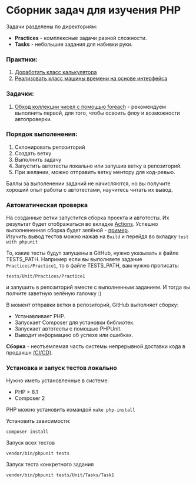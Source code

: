 # Сборник задач для изучения PHP

Задачи разделены по директориям:
- **Practices** - комплексные задачи разной сложности.
- **Tasks** - небольшие задания для набивки руки.

### Практики:
1. [Доработать класс калькулятора](/src/Practices/Practice1)
2. [Реализовать класс машины времени на основе интерфейса](/src/Practices/Practice2DateTime)

### Задачки:
1. [Обход коллекции чисел с помощью foreach](/src/Tasks/Task1) - рекомендуем выполнить первой, для того, чтобы освоить флоу и возможности автопроверки.

### Порядок выполенения:
1. Склонировать репозиторий
2. Создать ветку
3. Выполнить задачу
4. Запустить автотесты локально или запушив ветку в репозиторий.
5. При желании, можно отправить ветку ментору для код-ревью.

Баллы за выполенении заданий не начисляются, но вы получите хороший опыт работы с автотестами, научитесь читать их вывод.

### Автоматическая проверка
На созданные ветки запустится сборка проекта и автотесты. Их результат будет отображаться во вкладке [Actions](https://github.com/Kolesa-Education/php-tasks/actions).
Успешно выполнененная сборка будет зелёной - [пример](https://github.com/Kolesa-Education/php-tasks/actions/runs/3196897466/jobs/5219422222).   
Изучить вывод тестов можно нажав на `Build` и перейдя во вкладку `test with phpunit`

То, какие тесты будут запущены в GitHub, нужно указывать в файле TESTS_PATH.
Например если вы выполняете задание ```Practices/Practice1```, то в файле TESTS_PATH, вам нужно прописать:
```
tests/Unit/Practices/Practice1
```
и запушить в репозиторий вместе с выполненным заданием. И тогда вы полчите заветную зелёную галочку :)

В момент отправки ветки в репозиторий, GitHub выполняет сборку:
- Устанавливает PHP.
- Запускает Composer для установки библиотек.
- Запускает автотесты с помощью PHPUnit.
- Выводит информацию об успехе или ошибках.

**Сборка** - неотъемлемая часть системы непрерывной доставки кода в продакшн [(CI/CD)](https://habr.com/ru/company/otus/blog/515078/).

### Установка и запуск тестов локально
Нужно иметь установленные в системе: 
- PHP > 8.1 
- Composer 2

PHP можно установить командой ```make php-install```

Установить зависимости:
```
composer install
```
Запуск всех тестов
```
vendor/bin/phpunit tests
```

Запуск теста конкретного задания
```
vendor/bin/phpunit tests/Unit/Tasks/Task1
```
